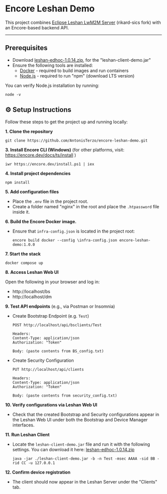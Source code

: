 # Encore Leshan Demo

This project combines [Eclipse Leshan LwM2M Server](https://github.com/rikard-sics/leshan) (rikard-sics fork) with an Encore-based backend API.

---

## Prerequisites
* Download [leshan-edhoc-1.0.14.zip](https://github.com/rikard-sics/leshan/releases/tag/v1.0.14), for the "leshan-client-demo.jar"
* Ensure the following tools are installed:
	* [Docker](https://www.docker.com/products/docker-desktop/) - required to build images and run containers
	* [Node.js](https://nodejs.org/dist/v22.16.0/no) - required to run "npm" (download LTS version)

You can verify Node.js installation by running:

	node -v

## ⚙️ Setup Instructions

Follow these steps to get the project up and running locally:

**1. Clone the repository**
   
	git clone https://github.com/AntonisTerzo/encore-leshan-demo.git


**3. Install Encore CLI (Windows)** (for other platforms, visit: https://encore.dev/docs/ts/install )

	iwr https://encore.dev/install.ps1 | iex


**4. Install project dependencies**

	npm install


**5. Add configuration files**

* Place the `.env` file in the project root.
* Create a folder named "nginx" in the root and place the `.htpassword` file inside it.

**6. Build the Encore Docker image.** 
* Ensure that `infra-config.json` is located in the project root:
	````
	encore build docker --config \infra-config.json encore-leshan-demo:1.0.0
	````
 
**7. Start the stack**

	docker compose up


**8. Access Leshan Web UI**

Open the following in your browser and log in:
* http://localhost/bs
* http://localhost/dm
  
**9. Test API endpoints** (e.g., via Postman or Insomnia)

* Create Bootstrap Endpoint (e.g. `Test`)
	````
	POST http://localhost/api/bsclients/Test
 
	Headers:
  	Content-Type: application/json
  	Authorization: "Token"
 
	Body: (paste contents from BS_config.txt)
 	````
* Create Security Configuration
	````
	PUT http://localhost/api/clients
 
	Headers:
  	Content-Type: application/json
  	Authorization: "Token"
 
	Body: (paste contents from security_config.txt)
	````
**10. Verify configurations via Leshan Web UI**

* Check that the created Bootstrap and Security configurations appear in the Leshan Web UI under both the Bootstrap and Device Manager interfaces.


**11. Run Leshan Client**
* Locate the `leshan-client-demo.jar` file and run it with the following settings. You can download it here: [leshan-edhoc-1.0.14.zip](https://github.com/rikard-sics/leshan/releases/tag/v1.0.14)
	````
	java -jar ./leshan-client-demo.jar -b -n Test -msec AAAA -sid BB -rid CC -u 127.0.0.1
	````
 
**12. Confirm device registration**

* The client should now appear in the Leshan Server under the "Clients" tab.



